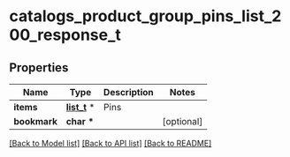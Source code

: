 # catalogs_product_group_pins_list_200_response_t

## Properties
Name | Type | Description | Notes
------------ | ------------- | ------------- | -------------
**items** | [**list_t**](catalogs_product.md) \* | Pins | 
**bookmark** | **char \*** |  | [optional] 

[[Back to Model list]](../README.md#documentation-for-models) [[Back to API list]](../README.md#documentation-for-api-endpoints) [[Back to README]](../README.md)


